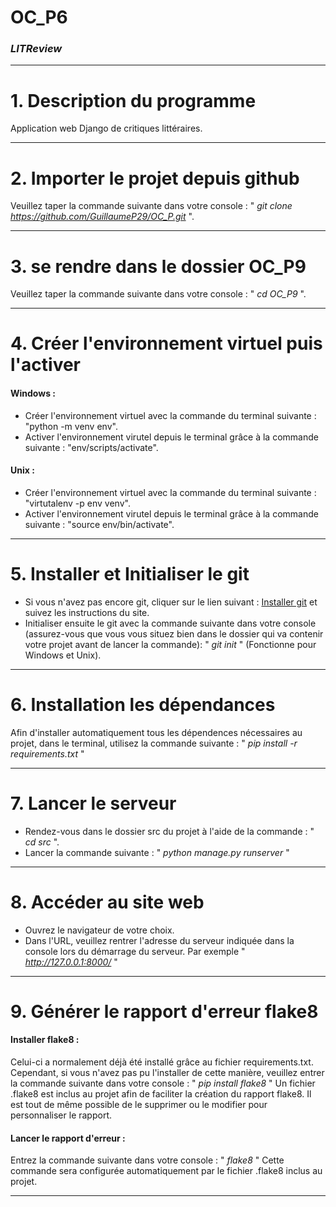 # OC_P6
### *LITReview*

---


# 1. Description du programme
Application web Django de critiques littéraires.

---


# 2. Importer le projet depuis github
Veuillez taper la commande suivante dans votre console : " *git clone https://github.com/GuillaumeP29/OC_P.git* ".

---


# 3. se rendre dans le dossier OC_P9
Veuillez taper la commande suivante dans votre console : " *cd OC_P9* ".

---


# 4. Créer l'environnement virtuel puis l'activer
#### Windows :
* Créer l'environnement virtuel avec la commande du terminal suivante : "python -m venv env".
* Activer l'environnement virutel depuis le terminal grâce à la commande suivante : "env/scripts/activate".
#### Unix :
* Créer l'environnement virtuel avec la commande du terminal suivante : "virtutalenv -p env venv".
* Activer l'environnement virutel depuis le terminal grâce à la commande suivante : "source env/bin/activate".

---


# 5. Installer et Initialiser le git
* Si vous n'avez pas encore git, cliquer sur le lien suivant : [Installer git](https://git-scm.com/downloads) et suivez les instructions du site.
* Initialiser ensuite le git avec la commande suivante dans votre console (assurez-vous que vous vous situez bien dans le dossier qui va contenir votre projet avant de lancer la commande): " *git init* " (Fonctionne pour Windows et Unix).

---


# 6. Installation les dépendances
Afin d'installer automatiquement tous les dépendences nécessaires au projet, dans le terminal, utilisez la commande suivante : " *pip install -r requirements.txt* "

---


# 7. Lancer le serveur
* Rendez-vous dans le dossier src du projet à l'aide de la commande : " *cd src* ".
* Lancer la commande suivante : " *python manage.py runserver* "

---


# 8. Accéder au site web
* Ouvrez le navigateur de votre choix.
* Dans l'URL, veuillez rentrer l'adresse du serveur indiquée dans la console lors du démarrage du serveur. Par exemple " *http://127.0.0.1:8000/* "

---


# 9. Générer le rapport d'erreur flake8
#### Installer flake8 :
Celui-ci a normalement déjà été installé grâce au fichier requirements.txt.
Cependant, si vous n'avez pas pu l'installer de cette manière, veuillez entrer la commande suivante dans votre console : " *pip install flake8* "
Un fichier .flake8 est inclus au projet afin de faciliter la création du rapport flake8. Il est tout de même possible de le supprimer ou le modifier pour personnaliser le rapport.
#### Lancer le rapport d'erreur :
Entrez la commande suivante dans votre console :
" *flake8* "
Cette commande sera configurée automatiquement par le fichier .flake8 inclus au projet.

---